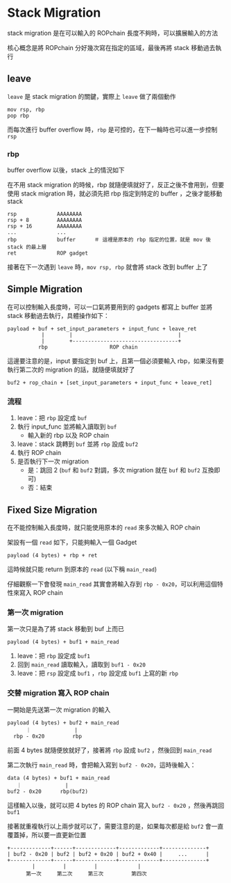 # Stack Migration

stack migration 是在可以輸入的 ROPchain 長度不夠時，可以擴展輸入的方法

核心概念是將 ROPchain 分好幾次寫在指定的區域，最後再將 stack 移動過去執行

## leave

`leave` 是 stack migration 的關鍵，實際上 `leave` 做了兩個動作

```
mov rsp, rbp
pop rbp
```

而每次進行 buffer overflow 時，`rbp` 是可控的，在下一輪時也可以進一步控制 `rsp`

### rbp

buffer overflow 以後，stack 上的情況如下

在不用 stack migration 的時候，rbp 就隨便填就好了，反正之後不會用到，但要使用 stack migration 時，就必須先把 rbp 指定到特定的 buffer ，之後才能移動 stack

```
rsp				AAAAAAAA
rsp + 8			AAAAAAAA
rsp + 16		AAAAAAAA
... 			...
rbp				buffer  	＃ 這裡是原本的 rbp 指定的位置，就是 mov 後 stack 的最上層
ret 			ROP gadget
```

接著在下一次遇到 `leave` 時，`mov rsp, rbp` 就會將 stack 改到 buffer 上了

## Simple Migration

在可以控制輸入長度時，可以一口氣將要用到的 gadgets 都寫上 buffer 並將 stack 移動過去執行，具體操作如下：

```
payload + buf + set_input_parameters + input_func + leave_ret 
           |        |                                  |
           |        +----------------------------------+
          rbp                    ROP chain
```

這邊要注意的是，input 要指定到 buf 上，且第一個必須要輸入 rbp，如果沒有要執行第二次的 migration 的話，就隨便填就好了

```
buf2 + rop_chain + [set_input_parameters + input_func + leave_ret]
```

### 流程

1. leave：把 `rbp` 設定成 `buf`
2. 執行 input_func 並將輸入讀取到 `buf`
    - 輸入新的 rbp 以及 ROP chain
3. leave：stack 跳轉到 `buf` 並將 `rbp` 設成 `buf2` 
4. 執行 ROP chain
5. 是否執行下一次 migration
    - 是：跳回 2 (`buf` 和 `buf2` 對調，多次 migration 就在 `buf` 和 `buf2` 互換即可)
    - 否：結束

## Fixed Size Migration

在不能控制輸入長度時，就只能使用原本的 `read` 來多次輸入 ROP chain

架設有一個 `read` 如下，只能夠輸入一個 Gadget

```
payload (4 bytes) + rbp + ret
```

這時候就只能 return 到原本的 `read` (以下稱 `main_read`)

仔細觀察一下會發現 `main_read` 其實會將輸入存到 `rbp - 0x20`，可以利用這個特性來寫入 ROP chain

### 第一次 migration

第一次只是為了將 stack 移動到 buf 上而已

```
payload (4 bytes) + buf1 + main_read
```

1. leave：把 `rbp` 設定成 `buf1`
2. 回到 `main_read` 讀取輸入，讀取到 `buf1 - 0x20` 
3. leave：把 `rsp` 設定成 `buf1` ，`rbp` 設定成 `buf1` 上寫的新 `rbp`

### 交替 migration 寫入 ROP chain

一開始是先送第一次 migration 的輸入

```
payload (4 bytes) + buf2 + main_read
      ｜              |
  rbp - 0x20         rbp
```

前面 4 bytes 就隨便放就好了，接著將 `rbp` 設成 `buf2` ，然後回到 `main_read`

第二次執行 `main_read` 時，會把輸入寫到 `buf2 - 0x20`，這時後輸入：

```
data (4 bytes) + buf1 + main_read
   ｜              |
buf2 - 0x20      rbp(buf2)
```

這樣輸入以後，就可以把 4 bytes 的 ROP chain 寫入 `buf2 - 0x20` ，然後再跳回 `buf1` 

接著就重複執行以上兩步就可以了，需要注意的是，如果每次都是給 `buf2` 會一直覆蓋掉，所以要一直更新位置

```
+-------------+------+-------------+-------------+--------------+
| buf2 - 0x20 | buf2 | buf2 + 0x20 | buf2 + 0x40 |     ...      |
+-------------+------+-------------+-------------+--------------+
		|         |         |             |
	  第一次     第二次     第三次         第四次
```

